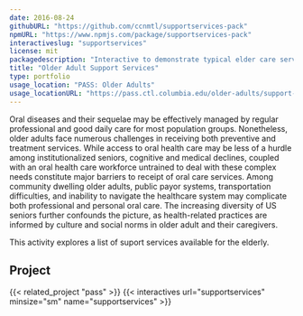 ```yaml
---
date: 2016-08-24
githubURL: "https://github.com/ccnmtl/supportservices-pack"
npmURL: "https://www.npmjs.com/package/supportservices-pack"
interactiveslug: "supportservices"
license: mit
packagedescription: "Interactive to demonstrate typical elder care services."
title: "Older Adult Support Services"
type: portfolio
usage_location: "PASS: Older Adults"
usage_locationURL: "https://pass.ctl.columbia.edu/older-adults/support-services/"
---
```


Oral diseases and their sequelae may be effectively managed by regular professional and good daily care for most population groups. Nonetheless, older adults face numerous challenges in receiving both preventive and treatment services. While access to oral health care may be less of a hurdle among institutionalized seniors, cognitive and medical declines, coupled with an oral health care workforce untrained to deal with these complex needs constitute major barriers to receipt of oral care services. Among community dwelling older adults, public payor systems, transportation difficulties, and inability to navigate the healthcare system may complicate both professional and personal oral care. The increasing diversity of US seniors further confounds the picture, as health-related practices are informed by culture and social norms in older adult and their caregivers.

This activity explores a list of suport services available for the elderly.

## Project

{{< related_project "pass" >}}
{{< interactives url="supportservices" minsize="sm" name="supportservices" >}}
